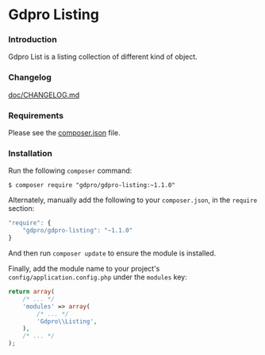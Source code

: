 Gdpro Listing
=============

### Introduction

Gdpro List is a listing collection  of different kind of object.


### Changelog

[doc/CHANGELOG.md](doc/CHANGELOG.md)


### Requirements

Please see the [composer.json](composer.json) file.


### Installation

Run the following `composer` command:

```console
$ composer require "gdpro/gdpro-listing:~1.1.0"
```

Alternately, manually add the following to your `composer.json`, in
the `require` section:

```javascript
"require": {
    "gdpro/gdpro-listing": "~1.1.0"
}
```

And then run `composer update` to ensure the module is installed.

Finally, add the module name to your project's `config/application.config.php`
under the `modules` key:

```php
return array(
    /* ... */
    'modules' => array(
        /* ... */
        'Gdpro\\Listing',
    ),
    /* ... */
);
```
